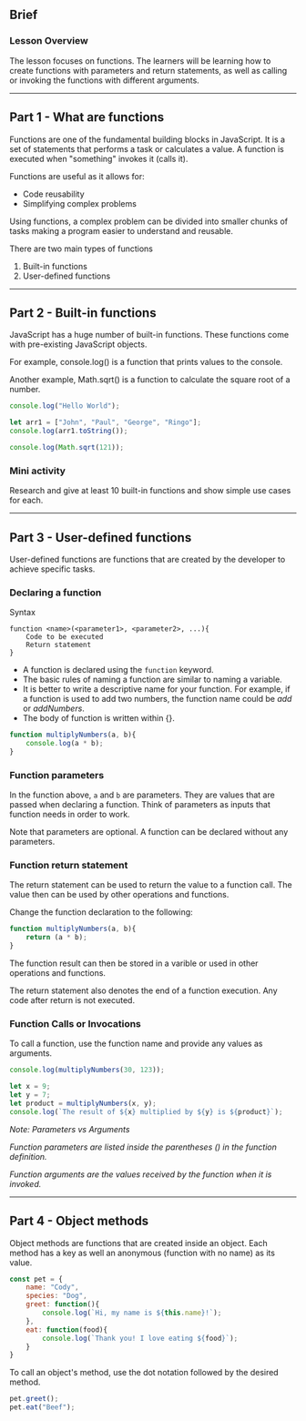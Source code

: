 ## Brief

### Lesson Overview

The lesson focuses on functions. The learners will be learning how to create functions with parameters and return statements, as well as calling or invoking the functions with different arguments.

---

## Part 1 - What are functions

Functions are one of the fundamental building blocks in JavaScript. It is a set of statements that performs a task or calculates a value. A function is executed when "something" invokes it (calls it).

Functions are useful as it allows for:
- Code reusability
- Simplifying complex problems

Using functions, a complex problem can be divided into smaller chunks of tasks  making a program easier to understand and reusable.

There are two main types of functions
1. Built-in functions
2. User-defined functions

---

## Part 2 - Built-in functions

JavaScript has a huge number of built-in functions. These functions come with pre-existing JavaScript objects. 

For example, console.log() is a function that prints values to the console.

Another example, Math.sqrt() is a function to calculate the square root of a number.

```js
console.log("Hello World");

let arr1 = ["John", "Paul", "George", "Ringo"];
console.log(arr1.toString());

console.log(Math.sqrt(121));
```

### Mini activity

Research and give at least 10 built-in functions and show simple use cases for each.

---

## Part 3 - User-defined functions

User-defined functions are functions that are created by the developer to achieve specific tasks.

### Declaring a function

Syntax
```
function <name>(<parameter1>, <parameter2>, ...){
    Code to be executed
    Return statement
}
```

- A function is declared using the `function` keyword.
- The basic rules of naming a function are similar to naming a variable. 
- It is better to write a descriptive name for your function. For example, if a function is used to add two numbers, the function name could be *add* or *addNumbers*.
- The body of function is written within {}.

```js
function multiplyNumbers(a, b){
    console.log(a * b);
}
```

### Function parameters

In the function above, `a` and `b` are parameters. They are values that are passed when declaring a function. Think of parameters as inputs that function needs in order to work.

Note that parameters are optional. A function can be declared without any parameters.

### Function return statement

The return statement can be used to return the value to a function call. The value then can be used by other operations and functions.

Change the function declaration to the following:

```js
function multiplyNumbers(a, b){
    return (a * b);
}
```

The function result can then be stored in a varible or used in other operations and functions.

The return statement also denotes the end of a function execution. Any code after return is not executed.

### Function Calls or Invocations

To call a function, use the function name and provide any values as arguments.

```js
console.log(multiplyNumbers(30, 123));

let x = 9;
let y = 7;
let product = multiplyNumbers(x, y);
console.log(`The result of ${x} multiplied by ${y} is ${product}`);
```

*Note: Parameters vs Arguments*

*Function parameters are listed inside the parentheses () in the function definition.*

*Function arguments are the values received by the function when it is invoked.*

--- 

## Part 4 - Object methods

Object methods are functions that are created inside an object. Each method has a key as well an anonymous (function with no name) as its value.

```js
const pet = {
    name: "Cody",
    species: "Dog",
    greet: function(){
        console.log(`Hi, my name is ${this.name}!`);
    },
    eat: function(food){
        console.log(`Thank you! I love eating ${food}`);
    }
}
```

To call an object's method, use the dot notation followed by the desired method.

```js
pet.greet();
pet.eat("Beef");
```
